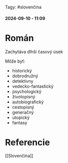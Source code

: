  Tagy: #slovenčina
#### 2024-09-10 - 11:09

# Román

Zachytáva dlhší časový úsek

Môže byť:
- historický
- dobrodružný
- detektívny
- vedecko-fantastický
- psychologický
- životopisný
- autobiografický
- cestopisný
- generačný
- utopický
- fantasy








# Referencie
[[Slovenčina]]